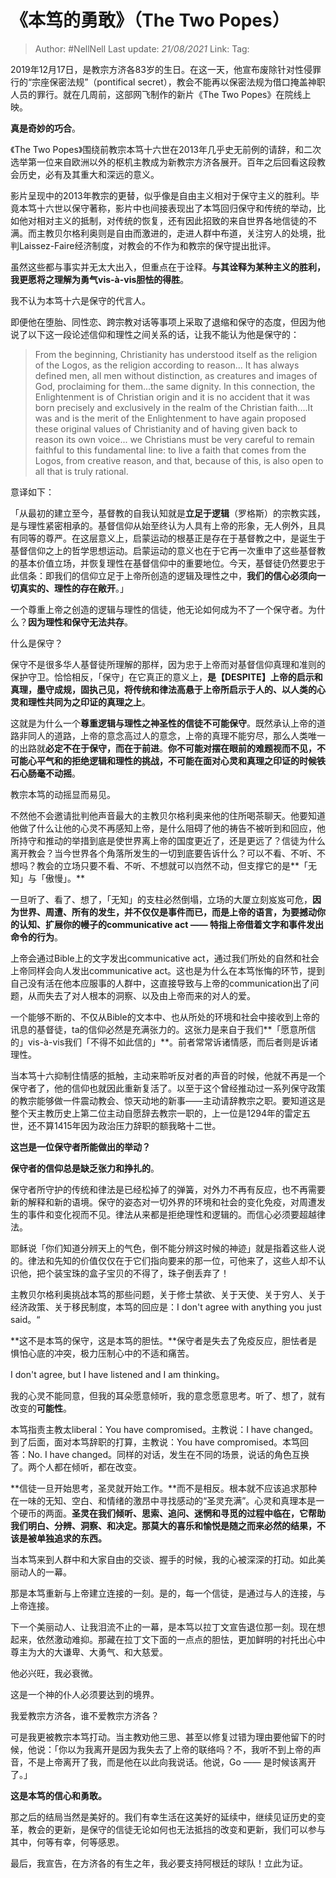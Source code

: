 # 《本笃的勇敢》（The Two Popes）

> Author: #NellNell 
> Last update: *21/08/2021* 
> Link:
> Tag:    

2019年12月17日，是教宗方济各83岁的生日。在这一天，他宣布废除针对性侵罪行的“宗座保密法规”（pontifical secret），教会不能再以保密法规为借口掩盖神职人员的罪行。就在几周前，这部网飞制作的新片《The Two Popes》在院线上映。

**真是奇妙的巧合**。

《The Two Popes》围绕前教宗本笃十六世在2013年几乎史无前例的请辞，和二次选举第一位来自欧洲以外的枢机主教成为新教宗方济各展开。百年之后回看这段教会历史，必有及其重大和深远的意义。

影片呈现中的2013年教宗的更替，似乎像是自由主义相对于保守主义的胜利。毕竟本笃十六世以保守著称，影片中也间接表现出了本笃回归保守和传统的举动，比如他对相对主义的抵制，对传统的恢复，还有因此招致的来自世界各地信徒的不满。而主教贝尔格利奥则是自由而激进的，走进人群中布道，关注穷人的处境，批判Laissez-Faire经济制度，对教会的不作为和教宗的保守提出批评。

虽然这些都与事实并无太大出入，但重点在于诠释。**与其诠释为某种主义的胜利，我更愿将之理解为勇气vis-à-vis胆怯的得胜**。

我不认为本笃十六是保守的代言人。

即便他在堕胎、同性恋、跨宗教对话等事项上采取了退缩和保守的态度，但因为他说了以下这一段论述信仰和理性之间关系的话，让我不能认为他是保守的：

> From the beginning, Christianity has understood itself as the religion of the Logos, as the religion according to reason... It has always defined men, all men without distinction, as creatures and images of God, proclaiming for them...the same dignity. In this connection, the Enlightenment is of Christian origin and it is no accident that it was born precisely and exclusively in the realm of the Christian faith....It was and is the merit of the Enlightenment to have again proposed these original values of Christianity and of having given back to reason its own voice... we Christians must be very careful to remain faithful to this fundamental line: to live a faith that comes from the Logos, from creative reason, and that, because of this, is also open to all that is truly rational.

意译如下：

「从最初的建立至今，基督教的自我认知就是**立足于逻辑**（罗格斯）的宗教实践，是与理性紧密相承的。基督信仰从始至终认为人具有上帝的形象，无人例外，且具有同等的尊严。在这层意义上，启蒙运动的根基正是存在于基督教之中，是诞生于基督信仰之上的哲学思想运动。启蒙运动的意义也在于它再一次重申了这些基督教的基本价值立场，并恢复理性在基督信仰中的重要地位。今天，基督徒仍然要忠于此信条：即我们的信仰立足于上帝所创造的逻辑及理性之中，**我们的信心必须向一切真实的、理性的存在敞开**。」

一个尊重上帝之创造的逻辑与理性的信徒，他无论如何成为不了一个保守者。为什么？**因为理性和保守无法共存**。

什么是保守？

保守不是很多华人基督徒所理解的那样，因为忠于上帝而对基督信仰真理和准则的保护守卫。恰恰相反，「保守」在它真正的意义上，**是【DESPITE】上帝的启示和真理，墨守成规，固执己见，将传统和律法高悬于上帝所启示于人的、以人类的心灵和理性共同为之印证的真理之上**。

这就是为什么一个**尊重逻辑与理性之神圣性的信徒不可能保守**。既然承认上帝的道路非同人的道路，上帝的意念高过人的意念，上帝的真理不能穷尽，那么人类唯一的出路就**必定不在于保守，而在于前进**。**你不可能对摆在眼前的难题视而不见，不可能心平气和的拒绝逻辑和理性的挑战，不可能在面对心灵和真理之印证的时候铁石心肠毫不动摇**。

教宗本笃的动摇显而易见。

不然他不会邀请批判他声音最大的主教贝尔格利奥来他的住所喝茶聊天。他要知道他做了什么让他的心灵不再感知上帝，是什么阻碍了他的祷告不被听到和回应，他所持守和推动的举措到底是使世界离上帝的国度更近了，还是更远了？信徒为什么离开教会？当今世界各个角落所发生的一切到底要告诉什么？可以不看、不听、不想吗？教会的立场只要不看、不听、不想就可以岿然不动，但支撑它的是**「无知」与「傲慢」。**

一旦听了、看了、想了，「无知」的支柱必然倒塌，立场的大厦立刻岌岌可危，**因为世界、周遭、所有的发生，并不仅仅是事件而已，而是上帝的语言，为要撼动你的认知、扩展你的幔子的communicative act —— 特指上帝借着文字和事件发出命令的行为**。

上帝会通过Bible上的文字发出communicative act，通过我们所处的自然和社会上帝同样会向人发出communicative act。这也是为什么在本笃怅悔的环节，提到自己没有活在他本应服事的人群中，这直接导致与上帝的communication出了问题，从而失去了对人根本的洞察、以及由上帝而来的对人的爱。

一个能够不断的、不仅从Bible的文本中、也从所处的环境和社会中接收到上帝的讯息的基督徒，ta的信仰必然是充满张力的。这张力是来自于我们**「愿意所信的」vis-à-vis我们「不得不如此信的」**。前者常常诉诸情感，而后者则是诉诸理性。

当本笃十六抑制住情感的抵触，主动来聆听反对者的声音的时候，他就不再是一个保守者了，他的信仰也就因此重新复活了。以至于这个曾经推动过一系列保守政策的教宗能够做一件震动教会、惊天动地的新事——主动请辞教宗之职。要知道这是整个天主教历史上第二位主动自愿辞去教宗一职的，上一位是1294年的雷定五世，还不算1415年因为政治压力辞职的额我略十二世。

**这岂是一位保守者所能做出的举动？**

**保守者的信仰总是缺乏张力和挣扎的**。

保守者所守护的传统和律法是已经松掉了的弹簧，对外力不再有反应，也不再需要新的解释和新的语境。保守的姿态对一切外界的环境和社会的变化免疫，对周遭发生的事件和变化视而不见。律法从来都是拒绝理性和逻辑的。而信心必须要超越律法。

耶稣说「你们知道分辨天上的气色，倒不能分辨这时候的神迹」就是指着这些人说的。律法和先知的价值仅仅在于它们指向要来的那一位，可他来了，这些人却不认识他，把个装宝珠的盒子宝贝的不得了，珠子倒丢弃了！

主教贝尔格利奥挑战本笃的那些问题，关于修士禁欲、关于天使、关于穷人、关于经济政策、关于移民制度，本笃的回应是：I don't agree with anything you just said。“

**这不是本笃的保守，这是本笃的胆怯。**保守者是失去了免疫反应，胆怯者是惧怕心底的冲突，极力压制心中的不适和痛苦。

I don't agree, but I have listened and I am thinking。

我的心灵不能同意，但我的耳朵愿意倾听，我的意念愿意思考。听了、想了，就有改变的**可能性**。

本笃指责主教太liberal：You have compromised。主教说：I have changed。到了后面，面对本笃辞职的打算，主教说：You have compromised。本笃回答：No. I have changed。同样的对话，发生在不同的场景，说话的角色互换了。两个人都在倾听，都在改变。

**信徒一旦开始思考，圣灵就开始工作。**而不是相反。根本就不应该追求那种在一味的无知、空白、和情绪的激昂中寻找感动的“圣灵充满”。心灵和真理本是一个硬币的两面。**圣灵在我们倾听、思索、追问、迷惘和寻觅的过程中临在，它帮助我们明白、分辨、洞察、和决定。那莫大的喜乐和愉悦是随之而来必然的结果，不该是被单独追求的东西。**

当本笃来到人群中和大家自由的交谈、握手的时候，我的心被深深的打动。如此美丽动人的一幕。

那是本笃重新与上帝建立连接的一刻。是的，每一个信徒，是通过与人的连接，与上帝连接。

下一个美丽动人、让我泪流不止的一幕，是本笃以拉丁文宣告退位那一刻。现在想起来，依然激动难抑。那藏在拉丁文下面的一点点的胆怯，更加鲜明的衬托出心中尊主为大的大谦卑、大勇气、和大慈爱。

他必兴旺，我必衰微。

这是一个神的仆人必须要达到的境界。

我爱教宗方济各，谁不爱教宗方济各？

可是我更被教宗本笃打动。当主教劝他三思、甚至以修复过错为理由要他留下的时候，他说：「你以为我离开是因为我失去了上帝的联络吗？不，我听不到上帝的声音，不是上帝离开了我，而是他在以此向我说话。他说，Go —— 是时候该离开了。」

**这是本笃的信心和勇敢。**

那之后的结局当然是美好的。我们有幸生活在这美好的延续中，继续见证历史的变革，教会的更新，是保守的信徒无论如何也无法抵挡的改变和更新，我们可以参与其中，何等有幸，何等感恩。

  

  

最后，我宣告，在方济各的有生之年，我必要支持阿根廷的球队！立此为证。